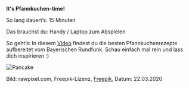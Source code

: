 **It's Pfannkuchen-time!**

So lang dauert’s: 15 Minuten

Das brauchst du: Handy / Laptop zum Abspielen 

So geht’s: In diesem [Video](https://www.br.de/mediathek/video/jung-und-hungrig-27022020-die-besten-pfannkuchen-rezepte-av:5e1f3d6fc85d6e001a7128ee)  findest du die besten Pfannkuchenrezepte aufbereitet vom Bayerischen Rundfunk. Schau einfach mal rein und lass dich inspirieren :) 

![Pancake](https://image.freepik.com/vektoren-kostenlos/illustrationszeichnungsart-von-pfannkuchen_53876-44118.jpg)

Bild: rawpixel.com, Freepik-Lizenz, [Freepik](https://de.freepik.com/vektoren-kostenlos/illustrationszeichnungsart-von-pfannkuchen_3238358.htm#page=1&query=pancakes&position=11), Datum: 22.03.2020
